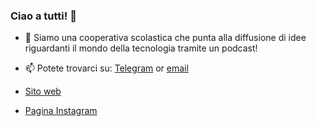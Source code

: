 ### Ciao a tutti! 👋

- 🔭 Siamo una cooperativa scolastica che punta alla diffusione di idee riguardanti il mondo della tecnologia tramite un podcast!
- 📫 Potete trovarci su: [Telegram](https://t.me/spoilerstn) or [email](mailto:mail@spoilers.tn.it)

- [Sito web](https://spoilers.tn.it/)
- [Pagina Instagram](https://instagram.com/spoilers_podcast)
